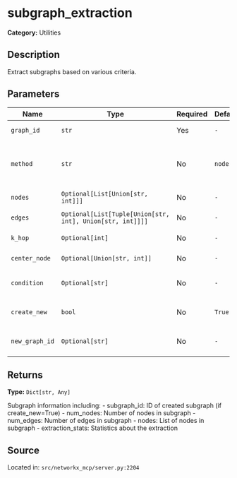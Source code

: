 # subgraph_extraction

**Category:** Utilities

## Description

Extract subgraphs based on various criteria.

## Parameters

| Name | Type | Required | Default | Description |
|------|------|----------|---------|-------------|
| `graph_id` | `str` | Yes | `-` | ID of the source graph |
| `method` | `str` | No | `nodes` | Extraction method - 'nodes', 'edges', 'k_hop', 'largest_component', 'condition' |
| `nodes` | `Optional[List[Union[str, int]]]` | No | `-` | Node list for 'nodes' method |
| `edges` | `Optional[List[Tuple[Union[str, int], Union[str, int]]]]` | No | `-` | Edge list for 'edges' method |
| `k_hop` | `Optional[int]` | No | `-` | Number of hops for 'k_hop' method |
| `center_node` | `Optional[Union[str, int]]` | No | `-` | Center node for 'k_hop' method |
| `condition` | `Optional[str]` | No | `-` | Node/edge attribute condition (e.g., "weight > 0.5") |
| `create_new` | `bool` | No | `True` | Whether to create a new graph or return subgraph data |
| `new_graph_id` | `Optional[str]` | No | `-` | ID for the new graph (auto-generated if not provided) |

## Returns

**Type:** `Dict[str, Any]`

Subgraph information including: - subgraph_id: ID of created subgraph (if create_new=True) - num_nodes: Number of nodes in subgraph - num_edges: Number of edges in subgraph - nodes: List of nodes in subgraph - extraction_stats: Statistics about the extraction

## Source

Located in: `src/networkx_mcp/server.py:2204`
